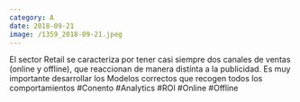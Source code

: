 ```yaml
--- 
category: A 
date: 2018-09-21 
image: /1359_2018-09-21.jpeg 
--- 
```


El sector Retail se caracteriza por tener casi siempre dos canales de ventas (online y offline), que reaccionan de manera distinta a la publicidad. Es muy importante desarrollar los Modelos correctos que recogen todos los comportamientos #Conento #Analytics #ROI #Online #Offline